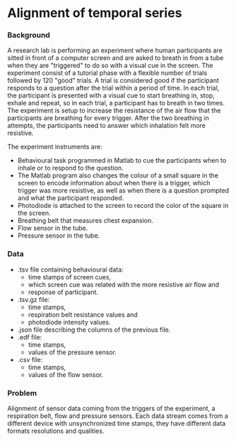 # Alignment of temporal series

### **Background**

A research lab is performing an experiment where human participants are sitted in front of a computer screen and are asked to breath in from a tube when they are "triggered" to do so with a visual cue in the screen. The experiment consist of a tutorial phase with a flexible number of trials followed by 120 "good" trials. A trial is considered good if the participant responds to a question after the trial within a period of time. In each trial, the participant is presented with a visual cue to start breathing in, stop, exhale and repeat, so in each trial, a participant has to breath in two times. The experiment is setup to increase the resistance of the air flow that the participants are breathing for every trigger. After the two breathing in attempts, the participants need to answer which inhalation felt more resistive.

The experiment instruments are:

- Behavioural task programmed in Matlab to cue the participants when to inhale or to respond to the question.
- The Matlab program also changes the colour of a small square in the screen to encode information about when there is a trigger, which trigger was more resistive, as well as when there is a question prompted and what the participant responded.
- Photodiode is attached to the screen to record the color of the square in the screen.
- Breathing belt that measures chest expansion.
- Flow sensor in the tube.
- Pressure sensor in the tube.

### **Data**

- .tsv file containing behavioural data:
  - time stamps of screen cues,
  - which screen cue was related with the more resistive air flow and
  - response of participant.
- .tsv.gz file:
  - time stamps,
  - respiration belt resistance values and
  - photodiode intensity values.
- .json file describing the columns of the previous file.
- .edf file:
  - time stamps,
  - values of the pressure sensor.
- .csv file:
  - time stamps,
  - values of the flow sensor.

### **Problem**

Alignment of sensor data coming from the triggers of the experiment, a respiration belt, flow and pressure sensors. Each data stream comes from a different device with unsynchronized time stamps, they have different data formats resolutions and qualities.
